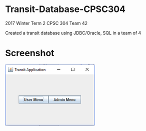 # Transit-Database-CPSC304

2017 Winter Term 2
CPSC 304 Team 42

Created a transit database using JDBC/Oracle, SQL in a team of 4

# Screenshot

![alt text](https://github.com/kessris/Transit-Database-CPSC304/blob/master/Untitled.png)
